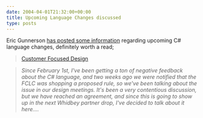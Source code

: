 ```yaml
---
date: 2004-04-01T21:32:00+00:00
title: Upcoming Language Changes discussed
type: posts
---
```

Eric Gunnerson [has posted some information](https://blogs.msdn.com/ericgu/archive/2004/04/01/105644.aspx) regarding upcoming C# language changes, definitely worth a read;

> [Customer Focused Design](https://blogs.msdn.com/ericgu/archive/2004/04/01/105644.aspx)

> _Since February 1st, I've been getting a ton of negative feedback about the C# language, and two weeks ago we were notified that the FCLC was shopping a proposed rule, so we've been talking about the issue in our design meetings. It's been a very contentious discussion, but we have reached an agreement, and since this is going to show up in the next Whidbey partner drop, I've decided to talk about it here...._
